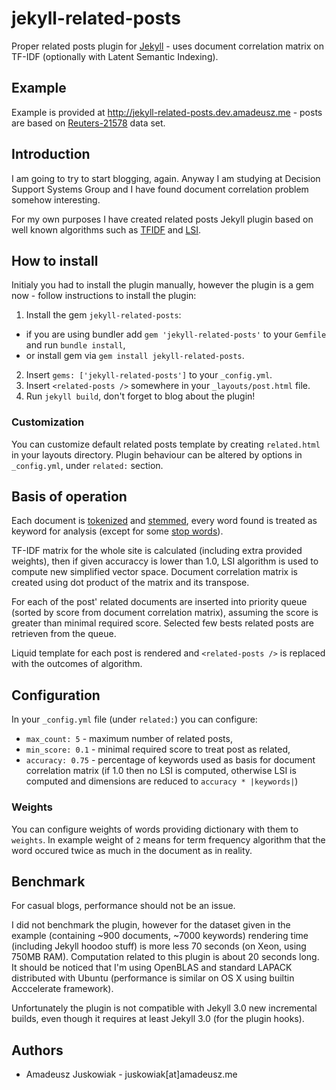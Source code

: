 # jekyll-related-posts

Proper related posts plugin for [Jekyll](http://jekyllrb.com) - uses document correlation matrix on TF-IDF (optionally with Latent Semantic Indexing).

## Example

Example is provided at http://jekyll-related-posts.dev.amadeusz.me - posts are
based on [Reuters-21578](https://archive.ics.uci.edu/ml/datasets/Reuters-21578+Text+Categorization+Collection) data set.

## Introduction

I am going to try to start blogging, again. Anyway I am studying at
Decision Support Systems Group and I have found document correlation
problem somehow interesting.

For my own purposes I have created related posts Jekyll plugin based on well
known algorithms such as [TFIDF](https://en.wikipedia.org/wiki/Tf–idf)
and [LSI](https://en.wikipedia.org/wiki/Latent_semantic_indexing).

## How to install

Initialy you had to install the plugin manually, however the plugin is a
gem now - follow instructions to install the plugin:

1. Install the gem `jekyll-related-posts`:
  - if you are using bundler add `gem 'jekyll-related-posts'` to your
    `Gemfile` and run `bundle install`,
  - or install gem via `gem install jekyll-related-posts`.
2. Insert `gems: ['jekyll-related-posts']` to your `_config.yml`.
3. Insert `<related-posts />` somewhere in your `_layouts/post.html`
file.
4. Run `jekyll build`, don't forget to blog about the plugin!

### Customization

You can customize default related posts template by creating
`related.html` in your layouts directory. Plugin behaviour can be
altered by options in `_config.yml`, under `related:` section.

## Basis of operation

Each document is
[tokenized](https://en.wikipedia.org/wiki/Tokenization_(lexical_analysis))
and [stemmed](https://en.wikipedia.org/wiki/Stemming), every word found
is treated as keyword for analysis (except for some [stop
words](https://en.wikipedia.org/wiki/Stop_words)). 

TF-IDF matrix for the whole site is calculated (including extra provided 
weights), then if given accuraccy is lower than 1.0, LSI algorithm 
is used to compute new simplified vector space. Document correlation 
matrix is created using dot product of the matrix and its transpose.

For each of the post' related documents are inserted into priority queue
(sorted by score from document correlation matrix), assuming the score
is greater than minimal required score. Selected few bests related posts
are retrieven from the queue.

Liquid template for each post is rendered and `<related-posts />` is
replaced with the outcomes of algorithm.

## Configuration

In your `_config.yml` file (under `related:`) you can configure:

- `max_count: 5` - maximum number of related posts,
- `min_score: 0.1` - minimal required score to treat post as related,
- `accuracy: 0.75` - percentage of keywords used as basis for document
    correlation matrix (if 1.0 then no LSI is computed, otherwise LSI is
    computed and dimensions are reduced to `accuracy * |keywords|`)

### Weights

You can configure weights of words providing dictionary with them to
`weights`. In example weight of `2` means for term frequency algorithm 
that the word occured twice as much in the document as in reality.

## Benchmark

For casual blogs, performance should not be an issue.

I did not benchmark the plugin, however for the dataset given in the
example (containing ~900 documents, ~7000 keywords) rendering time
(including Jekyll hoodoo stuff) is more less 70 seconds (on Xeon, using
750MB RAM). Computation related to this plugin is about 20 seconds
long. It should be noticed that I'm using OpenBLAS and standard LAPACK
distributed with Ubuntu (performance is similar on OS X using builtin
Acccelerate framework).

Unfortunately the plugin is not compatible with Jekyll 3.0 new
incremental builds, even though it requires at least Jekyll 3.0 (for the
plugin hooks).

## Authors

- Amadeusz Juskowiak - juskowiak[at]amadeusz.me

